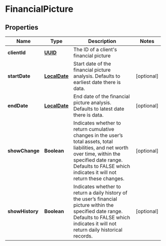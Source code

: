 
# FinancialPicture

## Properties
Name | Type | Description | Notes
------------ | ------------- | ------------- | -------------
**clientId** | [**UUID**](UUID.md) | The ID of a client&#39;s financial picture | 
**startDate** | [**LocalDate**](LocalDate.md) | Start date of the financial picture analysis. Defaults to earliest date there is data. |  [optional]
**endDate** | [**LocalDate**](LocalDate.md) | End date of the financial picture analysis. Defaults to latest date there is data. |  [optional]
**showChange** | **Boolean** | Indicates whether to return cumulative changes in the user’s total assets, total liabilities, and net worth over time, within the specified date range. Defaults to FALSE which indicates it will not return these changes. |  [optional]
**showHistory** | **Boolean** | Indicates whether to return a daily history of the user’s financial picture within the specified date range. Defaults to FALSE which indicates it will not return daily historical records. |  [optional]



